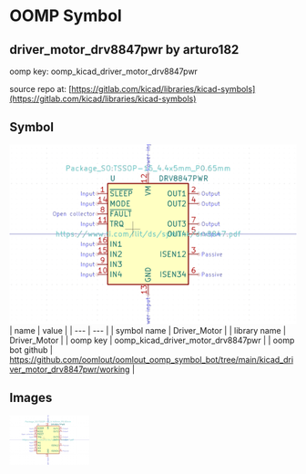 # OOMP Symbol  
## driver_motor_drv8847pwr  by arturo182  
  
oomp key: oomp_kicad_driver_motor_drv8847pwr  
  
source repo at: [https://gitlab.com/kicad/libraries/kicad-symbols](https://gitlab.com/kicad/libraries/kicad-symbols)  
## Symbol  
  
[![working.png](working_600.png)](working.png)  
| name | value | 
| --- | --- | 
| symbol name | Driver_Motor | 
| library name | Driver_Motor | 
| oomp key | oomp_kicad_driver_motor_drv8847pwr | 
| oomp bot github | https://github.com/oomlout/oomlout_oomp_symbol_bot/tree/main/kicad_driver_motor_drv8847pwr/working | 
## Images  
  
[![working.png](working_140.png)](working.png)  

